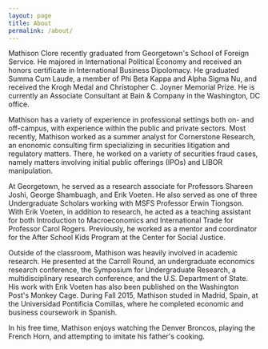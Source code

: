```yaml
---
layout: page
title: About
permalink: /about/
---
```

 
Mathison Clore recently graduated from Georgetown's School of Foreign Service. He majored in International Political Economy and received an honors certificate in International Business Dipolomacy. He graduated Summa Cum Laude, a member of Phi Beta Kappa and Alpha Sigma Nu, and received the Krogh Medal and Christopher C. Joyner Memorial Prize. He is currently an Associate Consultant at Bain & Company in the Washington, DC office.

Mathison has a variety of experience in professional settings both on- and off-campus, with experience within the public and private sectors. Most recently, Mathison worked as a summer analyst for Cornerstone Research, an enonomic consulting firm specializing in securities litigation and regulatory matters. There, he worked on a variety of securities fraud cases, namely matters involving initial public offerings (IPOs) and LIBOR manipulation.

At Georgetown, he served as a research associate for Professors Shareen Joshi, George Shambuagh, and Erik Voeten. He also served as one of three Undergraduate Scholars working with MSFS Professor Erwin Tiongson. With Erik Voeten, in addition to research, he acted as a teaching assistant for both Introduction to Macroeconomics and International Trade for Professor Carol Rogers. Previously, he  worked as a mentor and coordinator for the After School Kids Program at the Center for Social Justice.  

Outside of the classroom, Mathison was heavily involved in academic research. He presented at the Carroll Round, an undergraduate economics research conference, the Symposium for Undergraduate Research, a multidisciplinary research conference, and the U.S. Department of State. His work with Erik Voeten has also been published on the Washington Post's Monkey Cage. During Fall 2015, Mathison studed in Madrid, Spain, at the Universidad Pontificia Comillas, where he completed economic and business coursework in Spanish.

In his free time, Mathison enjoys watching the Denver Broncos, playing the French Horn, and attempting to imitate his father's cooking.
